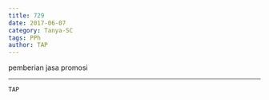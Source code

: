```yaml
---
title: 729
date: 2017-06-07
category: Tanya-SC
tags: PPh
author: TAP
---
```


pemberian jasa promosi

---



`TAP`
